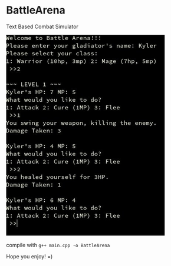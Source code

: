 # BattleArena
Text Based Combat Simulator

![screen grab](screen.jpg)

compile with `g++ main.cpp -o BattleArena`

Hope you enjoy! =)
